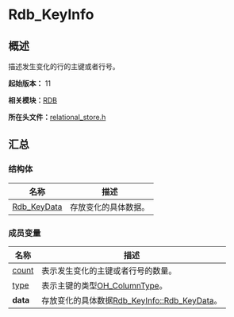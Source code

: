 # Rdb_KeyInfo


## 概述

描述发生变化的行的主键或者行号。

**起始版本：** 11

**相关模块：**[RDB](_r_d_b.md)

**所在头文件：**[relational_store.h](relational__store_8h.md)

## 汇总


### 结构体

| 名称 | 描述 |
| -------- | -------- |
| [Rdb_KeyData](union_rdb___key_info_1_1_rdb___key_data.md) | 存放变化的具体数据。 |


### 成员变量

| 名称 | 描述 |
| -------- | -------- |
| [count](_r_d_b.md#count) | 表示发生变化的主键或者行号的数量。 |
| [type](_r_d_b.md#type) | 表示主键的类型[OH_ColumnType](_r_d_b.md#oh_columntype)。 |
| **data** | 存放变化的具体数据[Rdb_KeyInfo::Rdb_KeyData](union_rdb___key_info_1_1_rdb___key_data.md)。 |
